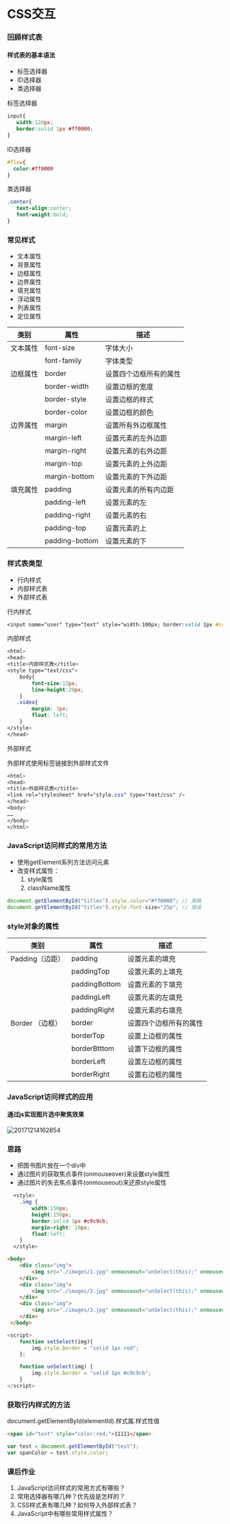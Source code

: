 # CSS交互



### 回顾样式表

#### 样式表的基本语法

- 标签选择器
- ID选择器
- 类选择器

标签选择器

```css
input{
   width:120px;
   border:solid 1px #ff0000;
}
```

ID选择器

```css
#flow{
  color:#ff0000
}
```

类选择器

```css
.center{
   text-align:center;
   font-weight:bold;
}
```

### 常见样式

- 文本属性
- 背景属性
- 边框属性
- 边界属性
- 填充属性
- 浮动属性
- 列表属性
- 定位属性

| 类别   | 属性             | 描述          |
| ---- | -------------- | ----------- |
| 文本属性 | font-size      | 字体大小        |
|      | font-family    | 字体类型        |
| 边框属性 | border         | 设置四个边框所有的属性 |
|      | border-width   | 设置边框的宽度     |
|      | border-style   | 设置边框的样式     |
|      | border-color   | 设置边框的颜色     |
| 边界属性 | margin         | 设置所有外边框属性   |
|      | margin-left    | 设置元素的左外边距   |
|      | margin-right   | 设置元素的右外边距   |
|      | margin-top     | 设置元素的上外边距   |
|      | margin-bottom  | 设置元素的下外边距   |
| 填充属性 | padding        | 设置元素的所有内边距  |
|      | padding-left   | 设置元素的左      |
|      | padding-right  | 设置元素的右      |
|      | padding-top    | 设置元素的上      |
|      | padding-bottom | 设置元素的下      |

### 样式表类型

- 行内样式
- 内部样式表
- 外部样式表

行内样式

```css
<input name="user" type="text" style="width:100px; border:solid 1px #cccccc;" />
```

内部样式

```css
<html>
<head>
<title>内部样式表</title>
<style type="text/css">
    body{
		font-size:12px;	
		line-height:20px;
	}
   .video{
		margin: 3px;
		float: left;
	}
</style>
</head>
```

外部样式

外部样式使用<link>标签链接到外部样式文件

```css
<html>
<head>
<title>外部样式表</title>
<link rel="stylesheet" href="style.css" type="text/css" />
</head>
<body>
……
</body>
</html>
```

### JavaScript访问样式的常用方法

- 使用getElement系列方法访问元素
- 改变样式属性：
  1. style属性
  2. className属性

```js
document.getElementById("titles").style.color="#ff0000"; // 真确
document.getElementById("titles").style.font-size="25p"; // 错误
```

### style对象的属性

| 类别          | 属性            | 描述          |
| ----------- | ------------- | ----------- |
| Padding（边距） | padding       | 设置元素的填充     |
|             | paddingTop    | 设置元素的上填充    |
|             | paddingBottom | 设置元素的下填充    |
|             | paddingLeft   | 设置元素的左填充    |
|             | paddingRight  | 设置元素的右填充    |
| Border （边框） | border        | 设置四个边框所有的属性 |
|             | borderTop     | 设置上边框的属性    |
|             | borderBtttom  | 设置下边框的属性    |
|             | borderLeft    | 设置左边框的属性    |
|             | borderRight   | 设置右边框的属性    |

### JavaScript访问样式的应用

#### 通过js实现图片选中聚焦效果

![20171214162854](http://www.znsd.com/znsd/courses/uploads/e0316b624aca10084b6d9f6b86d3f603/20171214162854.png)

### 思路

- 把图书图片放在一个div中
- 通过图片的获取焦点事件(onmouseover)来设置style属性
- 通过图片的失去焦点事件(onmouseout)来还原style属性

```css
  <style>
	.img {
		width:150px;
		height:150px;
		border:solid 1px #c9c9cb;
		margin-right: 10px;
		float:left;
	}
  </style>
```

```html
<body>
	<div class="img">
		<img src="./images/1.jpg" onmouseout="unSelect(this);" onmouseover="setSelect(this);" width="150px" height="150px">
	</div>
	<div class="img">
		<img src="./images/2.jpg" onmouseout="unSelect(this);" onmouseover="setSelect(this);" width="150px" height="150px">
	</div>
	<div class="img">
		<img src="./images/3.jpg" onmouseout="unSelect(this);" onmouseover="setSelect(this);" width="150px" height="150px">
	</div>
 </body>
```

```js
<script>
	function setSelect(img){
		img.style.border = "solid 1px red";
	};

	function unSelect(img) {
		img.style.border = "solid 1px #c9c9cb";
	}
</script>
```

### 获取行内样式的方法

document.getElementById(elementId).样式属.样式性值

```html
<span id="test" style="color:red;">11111</span>
```

```js
var test = document.getElementById("test");
var spanColor = test.style.color;
```

### 课后作业

1. JavaScript访问样式的常用方式有哪些？
2. 常用选择器有哪几种？优先级是怎样的？
3. CSS样式表有哪几种？如何导入外部样式表？
4. JavaScript中有哪些常用样式属性？